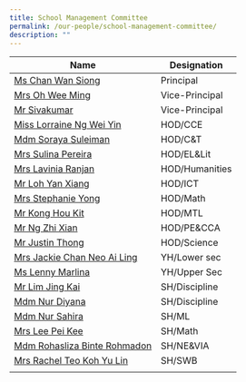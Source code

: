 ```yaml
---
title: School Management Committee
permalink: /our-people/school-management-committee/
description: ""
---
```

| Name | Designation | 
| -------- | -------- | 
| [Ms Chan Wan Siong](mailto:CHAN_Wan_Siong@schools.gov.sg)    | Principal     |
|[Mrs Oh Wee Ming](mailto:CHAN_Wee_Ming@schools.gov.sg)|Vice-Principal
|[Mr Sivakumar](mailto:Sivakumar_VISWANATHAN@schools.gov.sg)|Vice-Principal|
|[Miss Lorraine Ng Wei Yin](mailto:ng_wei_yin_carrissa@schools.gov.sg)|HOD/CCE|
|[Mdm Soraya Suleiman](mailto:soraya_suleiman@schools.gov.sg)|HOD/C&T|
|[Mrs Sulina Pereira](mailto:sulina_abas@schools.gov.sg)|HOD/EL&Lit|
|[Mrs Lavinia Ranjan](mailto:denise_lavinia_selvakumar@schools.gov.sg)|HOD/Humanities|
|[Mr Loh Yan Xiang](mailto:loh_yan_xiang@schools.gov.sg)|HOD/ICT|
|[Mrs Stephanie Yong](mailto:seow_peng_peng@schools.gov.sg)|HOD/Math|
|[Mr Kong Hou Kit](mailto:kong_hou_kit@schools.gov.sg)|HOD/MTL|
|[Mr Ng Zhi Xian](mailto:ng_zhi_xian@schools.gov.sg)|HOD/PE&CCA|
|[Mr Justin Thong](mailto:thong_ching_guan@schools.gov.sg)|HOD/Science|
|[Mrs Jackie Chan Neo Ai Ling](mailto:neo_ai_ling_jackie@schools.gov.sg)|YH/Lower sec|
[Ms Lenny Marlina](mailto:lenny_marlina_mohamed@schools.gov.sg)|YH/Upper Sec|
|[Mr Lim Jing Kai](mailto:lim_jing_kai@schools.gov.sg)|SH/Discipline|
|[Mdm Nur Diyana](mailto:nur_diyana_osman@schools.gov.sg)|SH/Discipline|
|[Mdm Nur Sahira](mailto:nur_sahira_ramlee@schools.gov.sg)|SH/ML|
|[Mrs Lee Pei Kee](mailto:chin_pei_kee@schools.gov.sg)|SH/Math|
|[Mdm Rohasliza Binte Rohmadon](mailto:rohasliza_rohmadon@schools.gov.sg)|SH/NE&VIA|
|[Mrs Rachel Teo Koh Yu Lin](mailto:yu_lin_rachel_koh@schools.gov.sg)|SH/SWB|
||